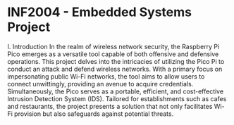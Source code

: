 # INF2004 - Embedded Systems Project
I. Introduction
In the realm of wireless network security, the Raspberry Pi Pico emerges as a versatile tool capable of both offensive and defensive operations. This project delves into the intricacies of utilizing the Pico Pi to conduct an attack and defend wireless networks. With a primary focus on impersonating public Wi-Fi networks, the tool aims to allow users to connect unwittingly, providing an avenue to acquire credentials. Simultaneously, the Pico serves as a portable, efficient, and cost-effective Intrusion Detection System (IDS). Tailored for establishments such as cafes and restaurants, the project presents a solution that not only facilitates Wi-Fi provision but also safeguards against potential threats. 
